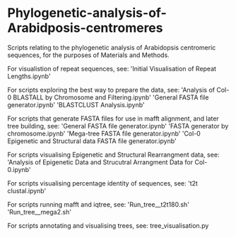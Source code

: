 # Phylogenetic-analysis-of-Arabidposis-centromeres
Scripts relating to the phylogenetic analysis of Arabidopsis centromeric sequences, for the purposes of Materials and Methods.

For visualistion of repeat sequences, see: 'Initial Visualisation of Repeat Lengths.ipynb'

For scripts exploring the best way to prepare the data, see:
'Analysis of Col-0 BLASTALL by Chromosome and Filtering.ipynb'
'General FASTA file generator.ipynb'
'BLASTCLUST Analysis.ipynb'


For scripts that generate FASTA files for use in mafft alignment, and later tree building, see:
'General FASTA file generator.ipynb'
'FASTA generator by chromosome.ipynb'
'Mega-tree FASTA file generator.ipynb'
'Col-0 Epigenetic and Structural data FASTA file generator.ipynb'

For scripts visualising Epigenetic and Structural Rearrangment data, see:
'Analysis of Epigenetic Data and Strucutral Arrangment Data for Col-0.ipynb'

For scripts visualising percentage identity of sequences, see:
't2t clustal.ipynb'

For scripts running mafft and iqtree, see:
'Run_tree__t2t180.sh'
'Run_tree__mega2.sh'

For scripts annotating and visualising trees, see:
tree_visualisation.py
